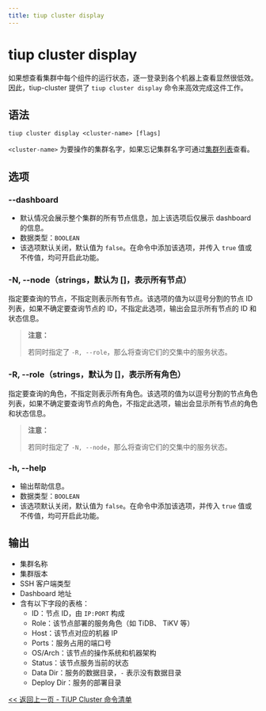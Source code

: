 ```yaml
---
title: tiup cluster display
---
```


# tiup cluster display

如果想查看集群中每个组件的运行状态，逐一登录到各个机器上查看显然很低效。因此，tiup-cluster 提供了 `tiup cluster display` 命令来高效完成这件工作。

## 语法

```shell
tiup cluster display <cluster-name> [flags]
```

`<cluster-name>` 为要操作的集群名字，如果忘记集群名字可通过[集群列表](/tiup/tiup-component-cluster-list.md)查看。

## 选项

### --dashboard

- 默认情况会展示整个集群的所有节点信息，加上该选项后仅展示 dashboard 的信息。
- 数据类型：`BOOLEAN`
- 该选项默认关闭，默认值为 `false`。在命令中添加该选项，并传入 `true` 值或不传值，均可开启此功能。

### -N, --node（strings，默认为 []，表示所有节点）

指定要查询的节点，不指定则表示所有节点。该选项的值为以逗号分割的节点 ID 列表，如果不确定要查询节点的 ID，不指定此选项，输出会显示所有节点的 ID 和状态信息。

> **注意：**
>
> 若同时指定了 `-R, --role`，那么将查询它们的交集中的服务状态。

### -R, --role（strings，默认为 []，表示所有角色）

指定要查询的角色，不指定则表示所有角色。该选项的值为以逗号分割的节点角色列表，如果不确定要查询节点的角色，不指定此选项，输出会显示所有节点的角色和状态信息。

> **注意：**
>
> 若同时指定了 `-N, --node`，那么将查询它们的交集中的服务状态。

### -h, --help

- 输出帮助信息。
- 数据类型：`BOOLEAN`
- 该选项默认关闭，默认值为 `false`。在命令中添加该选项，并传入 `true` 值或不传值，均可开启此功能。

## 输出

- 集群名称
- 集群版本
- SSH 客户端类型
- Dashboard 地址
- 含有以下字段的表格：
    - ID：节点 ID，由 `IP:PORT` 构成
    - Role：该节点部署的服务角色（如 TiDB、 TiKV 等）
    - Host：该节点对应的机器 IP
    - Ports：服务占用的端口号
    - OS/Arch：该节点的操作系统和机器架构
    - Status：该节点服务当前的状态
    - Data Dir：服务的数据目录，`-` 表示没有数据目录
    - Deploy Dir：服务的部署目录

[<< 返回上一页 - TiUP Cluster 命令清单](/tiup/tiup-component-cluster.md#命令清单)